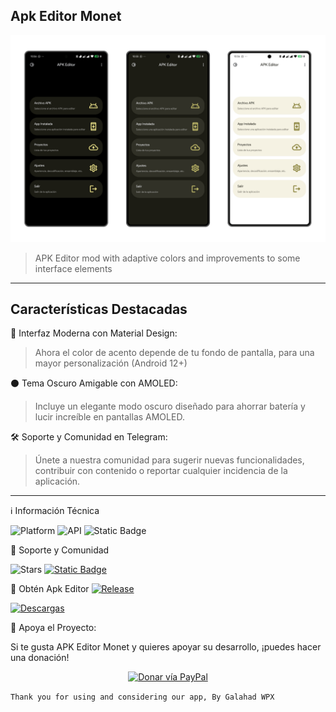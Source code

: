 ## Apk Editor Monet
![alt text](https://raw.githubusercontent.com/WaifuPX-DG/Apk-Editor-Monet/refs/heads/main/App/Resources/apkeditorwpx.png)

> APK Editor mod with adaptive colors and improvements to some interface elements 
----
## Características Destacadas
🎨 Interfaz Moderna con Material Design:
> Ahora el color de acento depende de tu fondo de pantalla, para una mayor personalización (Android 12+)

⚫ Tema Oscuro Amigable con AMOLED:
> Incluye un elegante modo oscuro diseñado para ahorrar batería y lucir increíble en pantallas AMOLED.

🛠️ Soporte y Comunidad en Telegram:
> Únete a nuestra comunidad para sugerir nuevas funcionalidades, contribuir con contenido o reportar cualquier incidencia de la aplicación.

----

ℹ️ Información Técnica

![Platform](https://img.shields.io/badge/android-platform?style=for-the-badge&label=platform&labelColor=%23212121&color=3DDC84)
![API](https://img.shields.io/badge/31%2B-dg?style=for-the-badge&logo=android&logoColor=%233DDC84&label=API&labelColor=%23212121&color=%233DDC84&link=t.me%2Fwaifupx_official)
![Static Badge](https://img.shields.io/badge/3-gg?style=for-the-badge&logo=materialdesign&logoColor=Ffffff&label=Material%20Design&labelColor=%23526CFE&color=%23526CFE)



🌟 Soporte y Comunidad

![Stars](https://img.shields.io/github/stars/WaifuPX-DG/Apk-Editor-Monet?style=for-the-badge&logoColor=%23FF0069&labelColor=%23FF9E0F&color=212121)
[![Static Badge](https://img.shields.io/badge/Telegram-channel-gg?style=for-the-badge&logo=Telegram&logoColor=Ffffff&labelColor=%2326A5E4&color=212121)](https://t.me/waifupx_official)

📲 Obtén Apk Editor
[![Release](https://img.shields.io/github/v/release/WaifuPX-DG/Apk-Editor-Monet?display_name=tag&style=for-the-badge&logo=github&labelColor=21262d&color=1f6feb)](https://github.com/WaifuPX-DG/Apk-Editor-Monet/releases/latest)

[![Descargas](https://img.shields.io/github/downloads/WaifuPX-DG/Apk-Editor-Monet/total?style=for-the-badge&labelColor=%23512BD4&color=212121)](https://github.com/WaifuPX-DG/Apk-Editor-Monet/releases)

 
💖 Apoya el Proyecto:

Si te gusta APK Editor Monet y quieres apoyar su desarrollo, ¡puedes hacer una donación!
<p align="center">

<a href="https://paypal.me/WaifuPX">
<img src="https://github.com/aha999/DonateButtons/blob/1371730702589476cbd31790685ded66857a1f08/Paypal.png" width="175" alt="Donar vía PayPal">
</a>

```Thank you for using and considering our app, By Galahad WPX```
</p>
 
